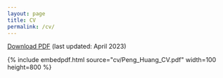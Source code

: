 ```yaml
---
layout: page
title: CV
permalink: /cv/
---
```



 [Download PDF](cv/Peng_Huang_CV.pdf)  (last updated: April 2023)

 <!--The PDF should be embedded underneath -- uses Google Docs for embedding and works if the PDF is on dropbox. Works sporadically if PDF is elsewhere too.-->

{% include embedpdf.html source="cv/Peng_Huang_CV.pdf" width=100 height=800 %}
